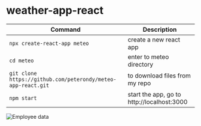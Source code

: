 # weather-app-react

| Command | Description |
| ------- | ----------- |
| `npx create-react-app meteo` | create a new react app |
| `cd meteo`                    | enter to meteo directory |
| `git clone https://github.com/peterondy/meteo-app-react.git`  | to download files from my repo |
| `npm start`                   | start the app, go to http://localhost:3000 |

<img src="https://github.com/peterondy/meteo-app-react/tree/main/src/assets/algiers.png" alt="Employee data" title="Employee Data title">

